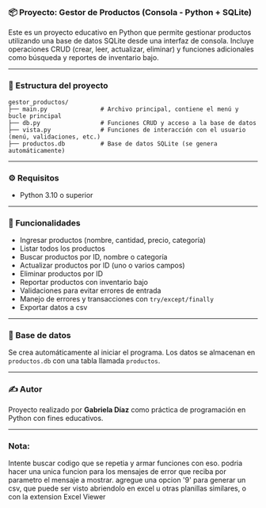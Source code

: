 
### 📦 Proyecto: Gestor de Productos (Consola - Python + SQLite)

Este es un proyecto educativo en Python que permite gestionar productos utilizando una base de datos SQLite desde una interfaz de consola. Incluye operaciones CRUD (crear, leer, actualizar, eliminar) y funciones adicionales como búsqueda y reportes de inventario bajo.

---

### 📁 Estructura del proyecto

```
gestor_productos/
├── main.py               # Archivo principal, contiene el menú y bucle principal
├── db.py                 # Funciones CRUD y acceso a la base de datos
├── vista.py              # Funciones de interacción con el usuario (menú, validaciones, etc.)
├── productos.db          # Base de datos SQLite (se genera automáticamente)
```

---

### ⚙️ Requisitos

- Python 3.10 o superior

---

### 🤩 Funcionalidades

- Ingresar productos (nombre, cantidad, precio, categoría)
- Listar todos los productos
- Buscar productos por ID, nombre o categoría
- Actualizar productos por ID (uno o varios campos)
- Eliminar productos por ID
- Reportar productos con inventario bajo
- Validaciones para evitar errores de entrada
- Manejo de errores y transacciones con `try/except/finally`
- Exportar datos a csv

---

### 💃 Base de datos

Se crea automáticamente al iniciar el programa. Los datos se almacenan en `productos.db` con una tabla llamada `productos`.


---

### ✍️ Autor

Proyecto realizado por **Gabriela Díaz** como práctica de programación en Python con fines educativos.


---
### Nota: 
Intente buscar codigo que se repetia y armar funciones con eso.
podria hacer una unica funcion para los mensajes de error que reciba por parametro el mensaje a mostrar. 
agregue una opcion '9' para generar un csv, que puede ser visto abriendolo en excel u otras planillas similares, o con la extension Excel Viewer
